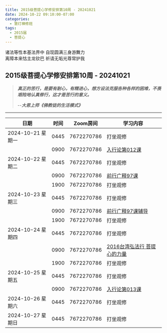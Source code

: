 ```yaml
---
title: 2015级菩提心学修安排第10周 - 20241021
date: 2024-10-22 09:10:00-07:00
categories:
  - 慧灯禅修班
tags:
  - 2015届
  - 菩提心
---
```

诸法等性本基法界中 自现圆满三身游舞力  
离障本来怙主龙钦巴 祈请无垢光尊常护我


## 2015级菩提心学修安排第10周 - 20241021


> *__真正的苦行，是要有耐心，有精进心，想方设法克服各种各样的困难，不畏艰险地认真修行，这才是苦行的意义。__*
>
> --***大恩上师《佛教徒的生活模式》***


---


|日期 |时间|Zoom房间|学习内容|
|--|--|--|--|
| 2024-10-21 星期一|0445|7672270786|打坐观修|
| |0900|7672270786|[入行论第012课](https://huidengchanxiu.net/refs/rxl/01#第十二节课) |
| 2024-10-22 星期二 |0445|7672270786|打坐观修|
|   |0900|7672270786| [前行广释97课](https://huidengchanxiu.net/refs/qxgs/qxgs-09ptx/#前行广释第097课) |
|   |1900|7672270786|打坐观修|
| 2024-10-23 星期三  |0445|7672270786|打坐观修|
|   |0900|7672270786| [前行广释97课辅导](https://huidengchanxiu.net/refs/qxgs/fudao/qxgsfd-09ptx/#前行广释第097课辅导) |
|   |1900|7672270786| 打坐观修 |
| 2024-10-24 星期四|0445|7672270786|打坐观修|
|   |0900|7672270786| [2016台湾弘法行 菩提心的力量](https://www.fohuifayu.com/index.php/huideng-jiangtang/fofa-jianxiu/puti-xin/9771-l16027) |
|   |1900|7672270786|打坐观修|
| 2024-10-25 星期五|0445|7672270786|打坐观修|
|   |0900|7672270786| [入行论第013课](https://huidengchanxiu.net/refs/rxl/01#第十三节课) |
| 2024-10-26 星期六|0445|7672270786|打坐观修|
| 2024-10-27 星期日|0445|7672270786|打坐观修|


